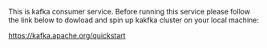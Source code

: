 This is kafka consumer service. Before running this service please follow the link below to dowload and spin up kakfka cluster on your local machine:

https://kafka.apache.org/quickstart
